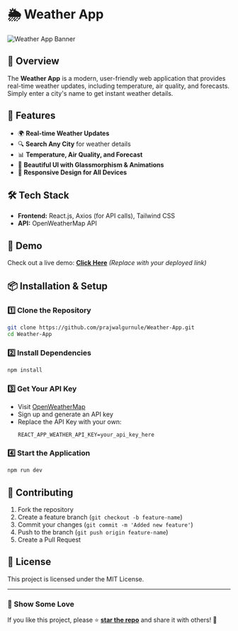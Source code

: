 # 🌦️ Weather App

![Weather App Banner](https://source.unsplash.com/1600x900/?weather,sky)

## 📌 Overview
The **Weather App** is a modern, user-friendly web application that provides real-time weather updates, including temperature, air quality, and forecasts. Simply enter a city's name to get instant weather details.

## 🚀 Features
- 🌍 **Real-time Weather Updates**
- 🔍 **Search Any City** for weather details
- 📊 **Temperature, Air Quality, and Forecast**
- 🎨 **Beautiful UI with Glassmorphism & Animations**
- 📱 **Responsive Design for All Devices**

## 🛠️ Tech Stack
- **Frontend:** React.js, Axios (for API calls), Tailwind CSS
- **API:** OpenWeatherMap API

## 🎥 Demo
Check out a live demo: **[Click Here](https://weather-app-three-self-29.vercel.app/)** *(Replace with your deployed link)*

## 📦 Installation & Setup
### 1️⃣ Clone the Repository
```bash
git clone https://github.com/prajwalgurnule/Weather-App.git
cd Weather-App
```

### 2️⃣ Install Dependencies
```bash
npm install
```

### 3️⃣ Get Your API Key
- Visit [OpenWeatherMap](https://openweathermap.org/api)
- Sign up and generate an API key
- Replace the API Key with your own:
  ```env
  REACT_APP_WEATHER_API_KEY=your_api_key_here
  ```

### 4️⃣ Start the Application
```bash
npm run dev
```

## 🤝 Contributing
1. Fork the repository
2. Create a feature branch (`git checkout -b feature-name`)
3. Commit your changes (`git commit -m 'Added new feature'`)
4. Push to the branch (`git push origin feature-name`)
5. Create a Pull Request

## 📜 License
This project is licensed under the MIT License.

---
### 🌟 Show Some Love
If you like this project, please ⭐ **[star the repo](https://github.com/prajwalgurnule/Weather-App)** and share it with others! 🚀

